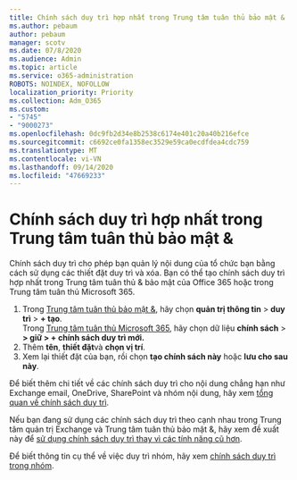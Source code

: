 ```yaml
---
title: Chính sách duy trì hợp nhất trong Trung tâm tuân thủ bảo mật &
ms.author: pebaum
author: pebaum
manager: scotv
ms.date: 07/8/2020
ms.audience: Admin
ms.topic: article
ms.service: o365-administration
ROBOTS: NOINDEX, NOFOLLOW
localization_priority: Priority
ms.collection: Adm_O365
ms.custom:
- "5745"
- "9000273"
ms.openlocfilehash: 0dc9fb2d34e8b2538c6174e401c20a40b216efce
ms.sourcegitcommit: c6692ce0fa1358ec3529e59ca0ecdfdea4cdc759
ms.translationtype: MT
ms.contentlocale: vi-VN
ms.lasthandoff: 09/14/2020
ms.locfileid: "47669233"
---
```

# <a name="unified-retention-policies-in-the-security--compliance-center"></a>Chính sách duy trì hợp nhất trong Trung tâm tuân thủ bảo mật &

Chính sách duy trì cho phép bạn quản lý nội dung của tổ chức bạn bằng cách sử dụng các thiết đặt duy trì và xóa. Bạn có thể tạo chính sách duy trì hợp nhất trong Trung tâm tuân thủ & bảo mật của Office 365 hoặc trong Trung tâm tuân thủ Microsoft 365. 

1. Trong [Trung tâm tuân thủ bảo mật &](https://go.microsoft.com/fwlink/p/?linkid=2077143), hãy chọn **quản trị thông tin**  >  **duy trì**  >  **+ tạo**. <br/>
    Trong [Trung tâm tuân thủ Microsoft 365](https://go.microsoft.com/fwlink/p/?linkid=2077149), hãy chọn dữ liệu **chính sách**  >  **> giữ > + chính sách duy trì mới.**
2. Thêm **tên**, **thiết đặt**và **chọn vị trí**.
3. Xem lại thiết đặt của bạn, rồi chọn **tạo chính sách này** hoặc **lưu cho sau này**.  
      
Để biết thêm chi tiết về các chính sách duy trì cho nội dung chẳng hạn như Exchange email, OneDrive, SharePoint và nhóm nội dung, hãy xem [tổng quan về chính sách duy trì](https://go.microsoft.com/fwlink/?linkid=2127785).  
    
Nếu bạn đang sử dụng các chính sách duy trì theo cạnh nhau trong Trung tâm quản trị Exchange và Trung tâm tuân thủ bảo mật &, hãy xem đề xuất này để [sử dụng chính sách duy trì thay vì các tính năng cũ hơn](https://docs.microsoft.com/microsoft-365/compliance/retention-policies?view=o365-worldwide#use-a-retention-policy-instead-of-older-features).  
    
Để biết thông tin cụ thể về việc duy trì nhóm, hãy xem [chính sách duy trì trong nhóm](https://docs.microsoft.com/microsoftteams/retention-policies).